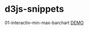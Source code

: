 # d3js-snippets

01-interactiv-min-max-barchart [DEMO](https://terjeurnes.github.io/d3js-snippets/01-interactiv-min-max-barchart/)
